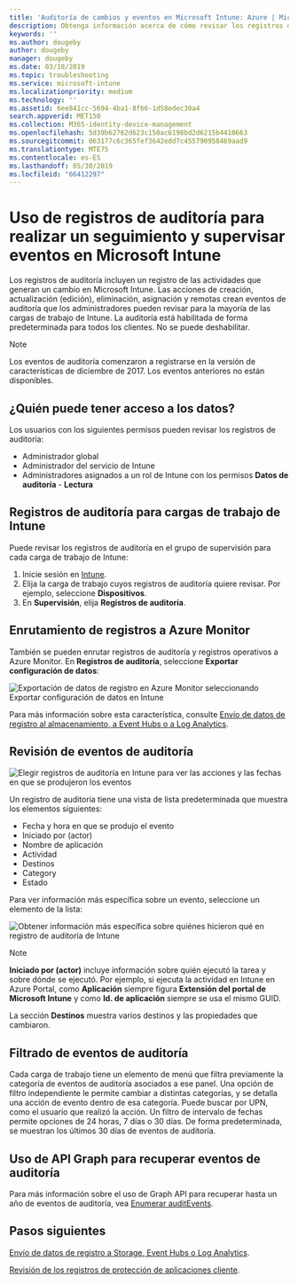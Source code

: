 ```yaml
---
title: 'Auditoría de cambios y eventos en Microsoft Intune: Azure | Microsoft Docs'
description: Obtenga información acerca de cómo revisar los registros de auditoría que registran las actividades de Microsoft Intune.
keywords: ''
ms.author: dougeby
author: dougeby
manager: dougeby
ms.date: 03/18/2019
ms.topic: troubleshooting
ms.service: microsoft-intune
ms.localizationpriority: medium
ms.technology: ''
ms.assetid: 6ee841cc-5694-4ba1-8f66-1d58edec30a4
search.appverid: MET150
ms.collection: M365-identity-device-management
ms.openlocfilehash: 5d39b62762d623c150ac6198bd2d6215b4410663
ms.sourcegitcommit: 063177c6c365fef3642edd7c455790958469aad9
ms.translationtype: MTE75
ms.contentlocale: es-ES
ms.lasthandoff: 05/30/2019
ms.locfileid: "66412297"
---
```

# <a name="use-audit-logs-to-track-and-monitor-events-in-microsoft-intune"></a>Uso de registros de auditoría para realizar un seguimiento y supervisar eventos en Microsoft Intune

Los registros de auditoría incluyen un registro de las actividades que generan un cambio en Microsoft Intune. Las acciones de creación, actualización (edición), eliminación, asignación y remotas crean eventos de auditoría que los administradores pueden revisar para la mayoría de las cargas de trabajo de Intune. La auditoría está habilitada de forma predeterminada para todos los clientes. No se puede deshabilitar.

> [!NOTE]
> Los eventos de auditoría comenzaron a registrarse en la versión de características de diciembre de 2017. Los eventos anteriores no están disponibles.

## <a name="who-can-access-the-data"></a>¿Quién puede tener acceso a los datos?

Los usuarios con los siguientes permisos pueden revisar los registros de auditoría:

- Administrador global
- Administrador del servicio de Intune
- Administradores asignados a un rol de Intune con los permisos **Datos de auditoría** - **Lectura**

## <a name="audit-logs-for-intune-workloads"></a>Registros de auditoría para cargas de trabajo de Intune

Puede revisar los registros de auditoría en el grupo de supervisión para cada carga de trabajo de Intune:

1. Inicie sesión en [Intune](https://go.microsoft.com/fwlink/?linkid=2090973).
2. Elija la carga de trabajo cuyos registros de auditoría quiere revisar. Por ejemplo, seleccione **Dispositivos**.
3. En **Supervisión**, elija **Registros de auditoría**.

## <a name="route-logs-to-azure-monitor"></a>Enrutamiento de registros a Azure Monitor

También se pueden enrutar registros de auditoría y registros operativos a Azure Monitor. En **Registros de auditoría**, seleccione **Exportar configuración de datos**:

![Exportación de datos de registro en Azure Monitor seleccionando Exportar configuración de datos en Intune](./media/audit-logs-export-data-settings.png)

Para más información sobre esta característica, consulte [Envío de datos de registro al almacenamiento, a Event Hubs o a Log Analytics](review-logs-using-azure-monitor.md).

## <a name="review-audit-events"></a>Revisión de eventos de auditoría

![Elegir registros de auditoría en Intune para ver las acciones y las fechas en que se produjeron los eventos](./media/monitor-audit-logs.png "Registros de auditoría")

Un registro de auditoría tiene una vista de lista predeterminada que muestra los elementos siguientes:

- Fecha y hora en que se produjo el evento
- Iniciado por (actor)
- Nombre de aplicación
- Actividad
- Destinos
- Category
- Estado

Para ver información más específica sobre un evento, seleccione un elemento de la lista:

![Obtener información más específica sobre quiénes hicieron qué en registro de auditoría de Intune](./media/monitor-audit-log-detail.png "Detalles del registro de auditoría")

> [!NOTE]
> **Iniciado por (actor)** incluye información sobre quién ejecutó la tarea y sobre dónde se ejecutó. Por ejemplo, si ejecuta la actividad en Intune en Azure Portal, como **Aplicación** siempre figura **Extensión del portal de Microsoft Intune** y como **Id. de aplicación** siempre se usa el mismo GUID.
> 
> La sección **Destinos** muestra varios destinos y las propiedades que cambiaron.  

## <a name="filter-audit-events"></a>Filtrado de eventos de auditoría

Cada carga de trabajo tiene un elemento de menú que filtra previamente la categoría de eventos de auditoría asociados a ese panel. Una opción de filtro independiente le permite cambiar a distintas categorías, y se detalla una acción de evento dentro de esa categoría. Puede buscar por UPN, como el usuario que realizó la acción. Un filtro de intervalo de fechas permite opciones de 24 horas, 7 días o 30 días. De forma predeterminada, se muestran los últimos 30 días de eventos de auditoría.

## <a name="use-graph-api-to-retrieve-audit-events"></a>Uso de API Graph para recuperar eventos de auditoría

Para más información sobre el uso de Graph API para recuperar hasta un año de eventos de auditoría, vea [Enumerar auditEvents](https://docs.microsoft.com/graph/api/intune-auditing-auditevent-list?view=graph-rest-1.0).

## <a name="next-steps"></a>Pasos siguientes

[Envío de datos de registro a Storage, Event Hubs o Log Analytics](review-logs-using-azure-monitor.md).

[Revisión de los registros de protección de aplicaciones cliente](app-protection-policy-settings-log.md).
